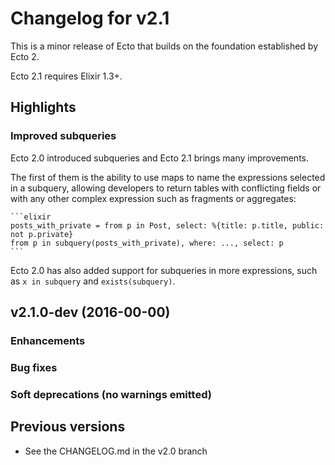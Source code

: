 # Changelog for v2.1

This is a minor release of Ecto that builds on the foundation established by Ecto 2.

Ecto 2.1 requires Elixir 1.3+.

## Highlights

### Improved subqueries

Ecto 2.0 introduced subqueries and Ecto 2.1 brings many improvements.

The first of them is the ability to use maps to name the expressions selected in a subquery, allowing developers to return tables with conflicting fields or with any other complex expression such as fragments or aggregates:

    ```elixir
    posts_with_private = from p in Post, select: %{title: p.title, public: not p.private}
    from p in subquery(posts_with_private), where: ..., select: p
    ```

Ecto 2.0 has also added support for subqueries in more expressions, such as `x in subquery` and `exists(subquery)`.

## v2.1.0-dev (2016-00-00)

### Enhancements


### Bug fixes


### Soft deprecations (no warnings emitted)


## Previous versions

  * See the CHANGELOG.md in the v2.0 branch
